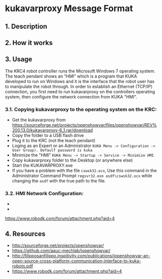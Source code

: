 # kukavarproxy Message Format

## 1. Description


## 2. How it works


## 3. Usage
The KRC4 robot controller runs the Microsoft Windows 7 operating system. The teach pendant shows an “HMI” which is a program that KUKA developed to run on Windows and it is the interface that the robot user has to manipulate the robot through.
In order to establish an Ethernet (TCP/IP) connection, you first need to run kukavarproxy on the controllers operating system, then configure the network connection from KUKA "HMI".
###   3.1. Copying kukavarproxy to the operating system on the KRC:
* Get the kukavarproxy from https://sourceforge.net/projects/openshowvar/files/openshowvar/REV%200.13.0/kukavarproxy-6_1.rar/download
* Copy the folder to a USB flash drive
* Plug it to the KRC (not the teach pendant)
* Loging as an Expert or an Administrator `KUKA Menu -> Configuration -> User Group). Defaulf password is kuka`
* Minimize the "HMI" `KUKA Menu -> Startup -> Service -> Minimize HMI`
* Copy kukavarproxy folder to the Desktop (or anywhere else)
* Start the KUKAVARPROXY.exe
* If you have a problem with the file `cswsk32.ocx`, Use this command in the Administrator Command Prompt `regsvr32.exe asdf\cswsk32.ocx` while changing the `asdf` with the true path to the file.
###   3.2. HMI Network Configuration:
* 
* 

https://www.robodk.com/forum/attachment.php?aid=4

## 4. Resources
* http://sourceforge.net/projects/openshowvar/
* https://github.com/aauc-mechlab/jopenshowvar/
* http://filipposanfilippo.inspitivity.com/publications/jopenshowvar-an-open-source-cross-platform-communication-interface-to-kuka-robots.pdf
* https://www.robodk.com/forum/attachment.php?aid=4